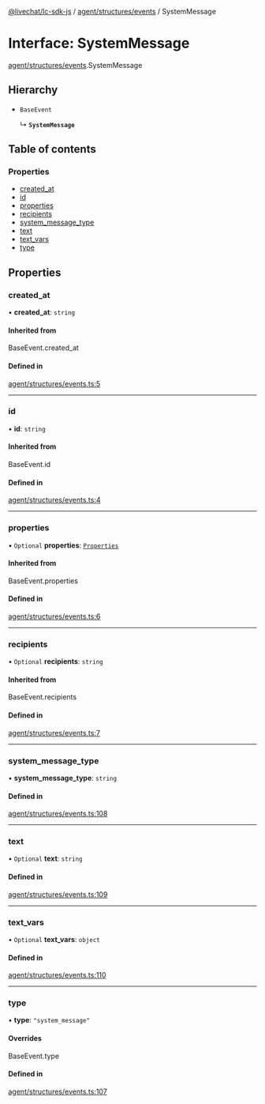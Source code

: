 [@livechat/lc-sdk-js](../README.md) / [agent/structures/events](../modules/agent_structures_events.md) / SystemMessage

# Interface: SystemMessage

[agent/structures/events](../modules/agent_structures_events.md).SystemMessage

## Hierarchy

- `BaseEvent`

  ↳ **`SystemMessage`**

## Table of contents

### Properties

- [created\_at](agent_structures_events.SystemMessage.md#created_at)
- [id](agent_structures_events.SystemMessage.md#id)
- [properties](agent_structures_events.SystemMessage.md#properties)
- [recipients](agent_structures_events.SystemMessage.md#recipients)
- [system\_message\_type](agent_structures_events.SystemMessage.md#system_message_type)
- [text](agent_structures_events.SystemMessage.md#text)
- [text\_vars](agent_structures_events.SystemMessage.md#text_vars)
- [type](agent_structures_events.SystemMessage.md#type)

## Properties

### created\_at

• **created\_at**: `string`

#### Inherited from

BaseEvent.created\_at

#### Defined in

[agent/structures/events.ts:5](https://github.com/livechat/lc-sdk-js/blob/5f5afdd/src/agent/structures/events.ts#L5)

___

### id

• **id**: `string`

#### Inherited from

BaseEvent.id

#### Defined in

[agent/structures/events.ts:4](https://github.com/livechat/lc-sdk-js/blob/5f5afdd/src/agent/structures/events.ts#L4)

___

### properties

• `Optional` **properties**: [`Properties`](agent_structures_structures.Properties.md)

#### Inherited from

BaseEvent.properties

#### Defined in

[agent/structures/events.ts:6](https://github.com/livechat/lc-sdk-js/blob/5f5afdd/src/agent/structures/events.ts#L6)

___

### recipients

• `Optional` **recipients**: `string`

#### Inherited from

BaseEvent.recipients

#### Defined in

[agent/structures/events.ts:7](https://github.com/livechat/lc-sdk-js/blob/5f5afdd/src/agent/structures/events.ts#L7)

___

### system\_message\_type

• **system\_message\_type**: `string`

#### Defined in

[agent/structures/events.ts:108](https://github.com/livechat/lc-sdk-js/blob/5f5afdd/src/agent/structures/events.ts#L108)

___

### text

• `Optional` **text**: `string`

#### Defined in

[agent/structures/events.ts:109](https://github.com/livechat/lc-sdk-js/blob/5f5afdd/src/agent/structures/events.ts#L109)

___

### text\_vars

• `Optional` **text\_vars**: `object`

#### Defined in

[agent/structures/events.ts:110](https://github.com/livechat/lc-sdk-js/blob/5f5afdd/src/agent/structures/events.ts#L110)

___

### type

• **type**: ``"system_message"``

#### Overrides

BaseEvent.type

#### Defined in

[agent/structures/events.ts:107](https://github.com/livechat/lc-sdk-js/blob/5f5afdd/src/agent/structures/events.ts#L107)

